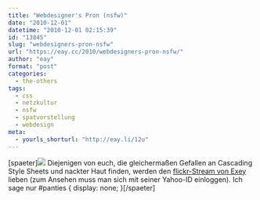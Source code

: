 ```yaml
---
title: "Webdesigner's Pron (nsfw)"
date: "2010-12-01"
datetime: "2010-12-01 02:15:39"
id: "13845"
slug: "webdesigners-pron-nsfw"
url: "https://eay.cc/2010/webdesigners-pron-nsfw/"
author: "eay"
format: "post"
categories:
  - the-others
tags:
  - css
  - netzkultur
  - nsfw
  - spatvorstellung
  - webdesign
meta:
  - yourls_shorturl: "http://eay.li/12u"
---
```


\[spaeter\]![](https://eay.cc/uploads/2010/webdesignerspron.jpg) Diejenigen von euch, die gleichermaßen Gefallen an Cascading Style Sheets und nackter Haut finden, werden den [flickr-Stream von Exey](http://www.flickr.com/photos/exey/) lieben (zum Ansehen muss man sich mit seiner Yahoo-ID einloggen). Ich sage nur #panties { display: none; }\[/spaeter\]
